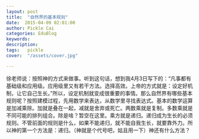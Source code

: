 ```yaml
---
layout: post  
title:  "自然界的基本规则"
date:  2015-04-09 02:01:00
author: Pickle Cai  
categories: EduBlog  
keywords: 
description:   
tags:	pickle   
cover:  "/assets/cover.jpg"  

---
```


徐老师说：按照神的方式来做事。听到这句话，想到我4月3日写下的：“凡事都有基础级和应用级。应用级里又有若干方法。选择高效。上帝的方式就是：设定好机制，让它自己生长。”所以，设定机制就变成很重要的事情。那么自然界有哪些基本规则呢？按照建模过程，先用数学来表达，从数学里寻找表达式。基本的数学运算是加减乘除。加就是叠在一起，减就是舍弃或死亡。两数乘就是复制。多数乘就是不同可能的排列组合。除是啥？暂空在这里。乘方就是递归。递归成为生长的必须规则。不管前面的规则是什么，如果不能递归，就不能自我生长，就要靠外力。所以神的第一个方法是：递归。（神就是个代号吧，姑且用一下）神还有什么方法？



		    
